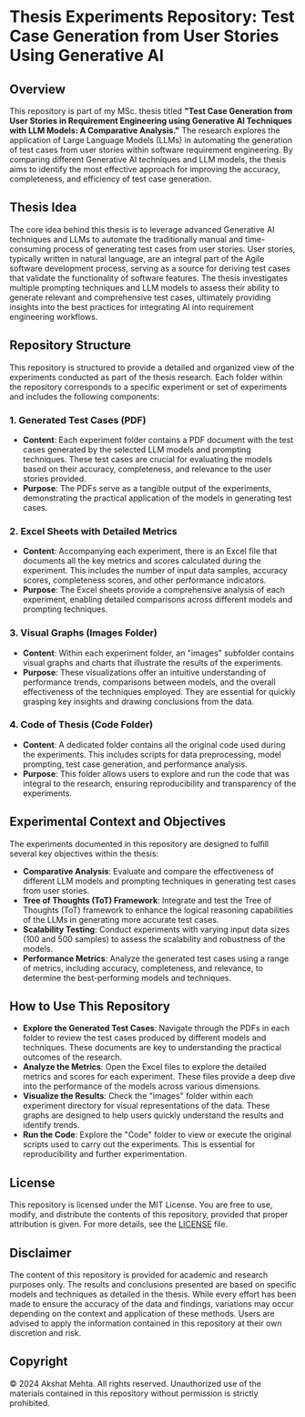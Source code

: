 # Thesis Experiments Repository: Test Case Generation from User Stories Using Generative AI
 
## Overview
 
This repository is part of my MSc. thesis titled **"Test Case Generation from User Stories in Requirement Engineering using Generative AI Techniques with LLM Models: A Comparative Analysis."** The research explores the application of Large Language Models (LLMs) in automating the generation of test cases from user stories within software requirement engineering. By comparing different Generative AI techniques and LLM models, the thesis aims to identify the most effective approach for improving the accuracy, completeness, and efficiency of test case generation.
 
## Thesis Idea
 
The core idea behind this thesis is to leverage advanced Generative AI techniques and LLMs to automate the traditionally manual and time-consuming process of generating test cases from user stories. User stories, typically written in natural language, are an integral part of the Agile software development process, serving as a source for deriving test cases that validate the functionality of software features. The thesis investigates multiple prompting techniques and LLM models to assess their ability to generate relevant and comprehensive test cases, ultimately providing insights into the best practices for integrating AI into requirement engineering workflows.
 
## Repository Structure
 
This repository is structured to provide a detailed and organized view of the experiments conducted as part of the thesis research. Each folder within the repository corresponds to a specific experiment or set of experiments and includes the following components:
 
### 1. Generated Test Cases (PDF)
 
- **Content**: Each experiment folder contains a PDF document with the test cases generated by the selected LLM models and prompting techniques. These test cases are crucial for evaluating the models based on their accuracy, completeness, and relevance to the user stories provided.
- **Purpose**: The PDFs serve as a tangible output of the experiments, demonstrating the practical application of the models in generating test cases.
 
### 2. Excel Sheets with Detailed Metrics
 
- **Content**: Accompanying each experiment, there is an Excel file that documents all the key metrics and scores calculated during the experiment. This includes the number of input data samples, accuracy scores, completeness scores, and other performance indicators.
- **Purpose**: The Excel sheets provide a comprehensive analysis of each experiment, enabling detailed comparisons across different models and prompting techniques.
 
### 3. Visual Graphs (Images Folder)
 
- **Content**: Within each experiment folder, an "images" subfolder contains visual graphs and charts that illustrate the results of the experiments.
- **Purpose**: These visualizations offer an intuitive understanding of performance trends, comparisons between models, and the overall effectiveness of the techniques employed. They are essential for quickly grasping key insights and drawing conclusions from the data.
 
### 4. Code of Thesis (Code Folder)
 
- **Content**: A dedicated folder contains all the original code used during the experiments. This includes scripts for data preprocessing, model prompting, test case generation, and performance analysis.
- **Purpose**: This folder allows users to explore and run the code that was integral to the research, ensuring reproducibility and transparency of the experiments.
 
## Experimental Context and Objectives
 
The experiments documented in this repository are designed to fulfill several key objectives within the thesis:
 
- **Comparative Analysis**: Evaluate and compare the effectiveness of different LLM models and prompting techniques in generating test cases from user stories.
- **Tree of Thoughts (ToT) Framework**: Integrate and test the Tree of Thoughts (ToT) framework to enhance the logical reasoning capabilities of the LLMs in generating more accurate test cases.
- **Scalability Testing**: Conduct experiments with varying input data sizes (100 and 500 samples) to assess the scalability and robustness of the models.
- **Performance Metrics**: Analyze the generated test cases using a range of metrics, including accuracy, completeness, and relevance, to determine the best-performing models and techniques.
 
## How to Use This Repository
 
- **Explore the Generated Test Cases**: Navigate through the PDFs in each folder to review the test cases produced by different models and techniques. These documents are key to understanding the practical outcomes of the research.
- **Analyze the Metrics**: Open the Excel files to explore the detailed metrics and scores for each experiment. These files provide a deep dive into the performance of the models across various dimensions.
- **Visualize the Results**: Check the "images" folder within each experiment directory for visual representations of the data. These graphs are designed to help users quickly understand the results and identify trends.
- **Run the Code**: Explore the "Code" folder to view or execute the original scripts used to carry out the experiments. This is essential for reproducibility and further experimentation.
 
## License
 
This repository is licensed under the MIT License. You are free to use, modify, and distribute the contents of this repository, provided that proper attribution is given. For more details, see the [LICENSE](./LICENSE) file.
 
## Disclaimer
 
The content of this repository is provided for academic and research purposes only. The results and conclusions presented are based on specific models and techniques as detailed in the thesis. While every effort has been made to ensure the accuracy of the data and findings, variations may occur depending on the context and application of these methods. Users are advised to apply the information contained in this repository at their own discretion and risk.
 
## Copyright
 
© 2024 Akshat Mehta. All rights reserved. Unauthorized use of the materials contained in this repository without permission is strictly prohibited.